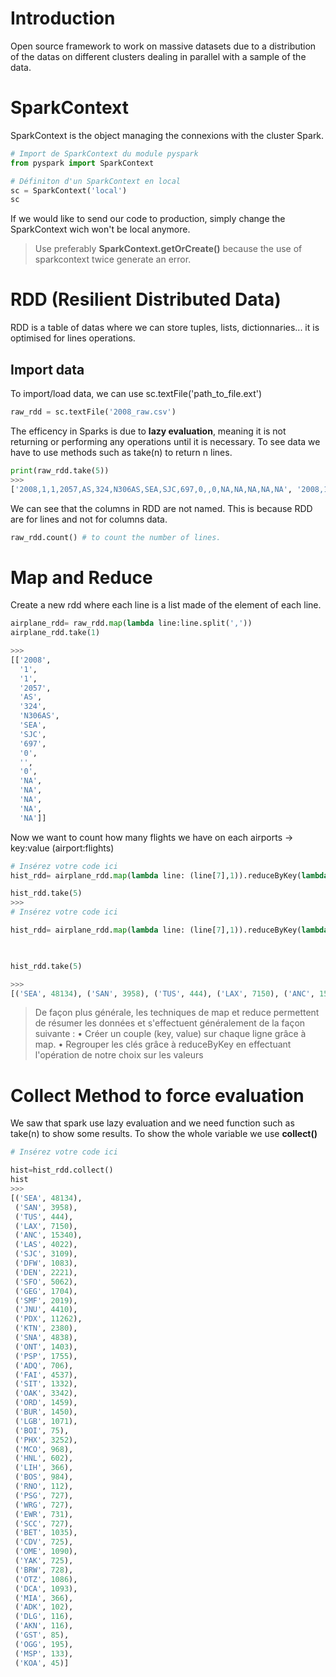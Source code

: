 # Introduction

Open source framework to work on massive datasets due to a distribution of the datas on different clusters dealing in parallel with a sample of the data.

# SparkContext

SparkContext is the object managing the connexions with the cluster Spark.

```python
# Import de SparkContext du module pyspark
from pyspark import SparkContext

# Définiton d'un SparkContext en local
sc = SparkContext('local')
sc

```

If we would like to send our code to production, simply change the SparkContext wich won't be local anymore.

> Use preferably  **SparkContext.getOrCreate()** because the use of sparkcontext twice generate an error.

# RDD (Resilient Distributed Data)

RDD is a table of datas where we can store tuples, lists, dictionnaries...
it is optimised for lines operations.

## Import data

To import/load data, we can use sc.textFile('path_to_file.ext')
```python
raw_rdd = sc.textFile('2008_raw.csv')
```

The efficency in Sparks is due to **lazy evaluation**, meaning it is not returning or performing any operations until it is necessary.
To see data we have to use methods such as take(n) to return n lines.

```python
print(raw_rdd.take(5))
>>>
['2008,1,1,2057,AS,324,N306AS,SEA,SJC,697,0,,0,NA,NA,NA,NA,NA', '2008,1,1,703,AS,572,N302AS,SEA,PSP,987,0,,0,NA,NA,NA,NA,NA', '2008,1,1,2011,AS,511,N564AS,SAN,SEA,1050,0,,0,0,0,0,0,63', '2008,1,1,2301,AS,376,N309AS,SEA,GEG,224,0,,0,NA,NA,NA,NA,NA', '2008,1,1,1221,AS,729,N317AS,TUS,SEA,1216,0,,0,NA,NA,NA,NA,NA']
```

We can see that the columns in RDD are not named. This is because RDD are for lines and not for columns data.
```python
raw_rdd.count() # to count the number of lines.
```

# Map and Reduce
Create a new rdd where each line is a list made of the element of each line.

```python
airplane_rdd= raw_rdd.map(lambda line:line.split(','))
airplane_rdd.take(1)

>>>
[['2008',
  '1',
  '1',
  '2057',
  'AS',
  '324',
  'N306AS',
  'SEA',
  'SJC',
  '697',
  '0',
  '',
  '0',
  'NA',
  'NA',
  'NA',
  'NA',
  'NA']]
```
Now we want to count how many flights we have on each airports -> key:value (airport:flights)
```python
# Insérez votre code ici 
hist_rdd= airplane_rdd.map(lambda line: (line[7],1)).reduceByKey(lambda x,y:x+y)

hist_rdd.take(5)
>>>
# Insérez votre code ici 

hist_rdd= airplane_rdd.map(lambda line: (line[7],1)).reduceByKey(lambda x,y:x+y)

​

hist_rdd.take(5)

>>>
[('SEA', 48134), ('SAN', 3958), ('TUS', 444), ('LAX', 7150), ('ANC', 15340)]

```
> De façon plus générale, les techniques de map et reduce permettent de résumer les données et s'effectuent généralement de la façon suivante :
• Créer un couple (key, value) sur chaque ligne grâce à map.
• Regrouper les clés grâce à reduceByKey en effectuant l'opération de notre choix sur les valeurs

# Collect Method to force evaluation

We saw that spark use lazy evaluation and we need function such as take(n) to show some results.
To show the whole variable we use **collect()**

```python
# Insérez votre code ici 

hist=hist_rdd.collect()
hist
>>>
[('SEA', 48134),
 ('SAN', 3958),
 ('TUS', 444),
 ('LAX', 7150),
 ('ANC', 15340),
 ('LAS', 4022),
 ('SJC', 3109),
 ('DFW', 1083),
 ('DEN', 2221),
 ('SFO', 5062),
 ('GEG', 1704),
 ('SMF', 2019),
 ('JNU', 4410),
 ('PDX', 11262),
 ('KTN', 2380),
 ('SNA', 4838),
 ('ONT', 1403),
 ('PSP', 1755),
 ('ADQ', 706),
 ('FAI', 4537),
 ('SIT', 1332),
 ('OAK', 3342),
 ('ORD', 1459),
 ('BUR', 1450),
 ('LGB', 1071),
 ('BOI', 75),
 ('PHX', 3252),
 ('MCO', 968),
 ('HNL', 602),
 ('LIH', 366),
 ('BOS', 984),
 ('RNO', 112),
 ('PSG', 727),
 ('WRG', 727),
 ('EWR', 731),
 ('SCC', 727),
 ('BET', 1035),
 ('CDV', 725),
 ('OME', 1090),
 ('YAK', 725),
 ('BRW', 728),
 ('OTZ', 1086),
 ('DCA', 1093),
 ('MIA', 366),
 ('ADK', 102),
 ('DLG', 116),
 ('AKN', 116),
 ('GST', 85),
 ('OGG', 195),
 ('MSP', 133),
 ('KOA', 45)]
```


